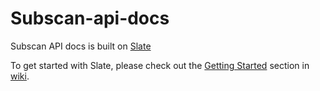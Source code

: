 # Subscan-api-docs

Subscan API docs is built on [Slate](https://github.com/slatedocs/slate)

To get started with Slate, please check out the [Getting Started](https://github.com/slatedocs/slate/wiki#getting-started)
section in [wiki](https://github.com/slatedocs/slate/wiki).
